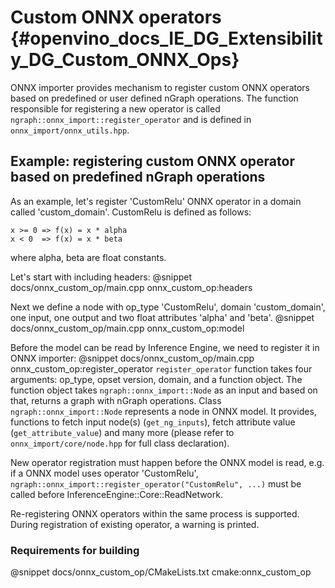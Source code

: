 # Custom ONNX operators {#openvino_docs_IE_DG_Extensibility_DG_Custom_ONNX_Ops}

ONNX importer provides mechanism to register custom ONNX operators based on predefined or user defined nGraph operations.
The function responsible for registering a new operator is called `ngraph::onnx_import::register_operator` and is defined in `onnx_import/onnx_utils.hpp`.

## Example: registering custom ONNX operator based on predefined nGraph operations

As an example, let's register 'CustomRelu' ONNX operator in a domain called 'custom_domain'.
CustomRelu is defined as follows:
```
x >= 0 => f(x) = x * alpha
x < 0  => f(x) = x * beta
```
where alpha, beta are float constants.

Let's start with including headers:
@snippet docs/onnx_custom_op/main.cpp onnx_custom_op:headers

Next we define a node with op_type 'CustomRelu', domain 'custom_domain', one input, one output and two float attributes 'alpha' and 'beta'.
@snippet docs/onnx_custom_op/main.cpp onnx_custom_op:model

Before the model can be read by Inference Engine, we need to register it in ONNX importer:
@snippet docs/onnx_custom_op/main.cpp onnx_custom_op:register_operator
`register_operator` function takes four arguments: op_type, opset version, domain, and a function object.
The function object takes `ngraph::onnx_import::Node` as an input and based on that, returns a graph with nGraph operations.
Class `ngraph::onnx_import::Node` represents a node in ONNX model. It provides, functions to fetch input node(s) (`get_ng_inputs`), fetch attribute value (`get_attribute_value`) and many more (please refer to `onnx_import/core/node.hpp` for full class declaration).

New operator registration must happen before the ONNX model is read, e.g. if a ONNX model uses operator 'CustomRelu', `ngraph::onnx_import::register_operator("CustomRelu", ...)` must be called before InferenceEngine::Core::ReadNetwork.

Re-registering ONNX operators within the same process is supported. During registration of existing operator, a warning is printed.

### Requirements for building

@snippet docs/onnx_custom_op/CMakeLists.txt cmake:onnx_custom_op
